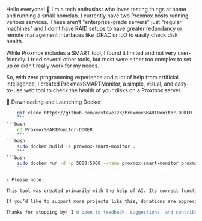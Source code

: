 Hello everyone! 👋 I'm a tech enthusiast who loves testing things at home and running a small homelab. I currently have two Proxmox hosts running various services. These aren’t "enterprise-grade servers" just "regular machines" and I don’t have RAID setups to have greater redundancy or remote management interfaces like iDRAC or iLO to easily check disk health.

While Proxmox includes a SMART tool, I found it limited and not very user-friendly. I tried several other tools, but most were either too complex to set up or didn’t really work for my needs.

So, with zero programming experience and a lot of help from artificial intelligence, I created ProxmoxSMARTMonitor, a simple, visual, and easy-to-use web tool to check the health of your disks on a Proxmox server.

🚀 Downloading and Launching Docker:
```bash
    git clone https://github.com/mesteve123/ProxmoxSMARTMonitor-DOKER
    ```
```bash
    cd ProxmoxSMARTMonitor-DOKER
    ```
```bash
    sudo docker build -t proxmox-smart-monitor .
    ```
```bash
    sudo docker run -d -p 5000:5000 --name proxmox-smart-monitor proxmox-smart-monitor
    ```

⚠️ Please note:

This tool was created primarily with the help of AI. Its correct functioning is not guaranteed, and it is not recommended for use in professional environments.

If you’d like to support more projects like this, donations are appreciated. You can do so from the link at the bottom of the application.

Thanks for stopping by! I'm open to feedback, suggestions, and contributions. Every bit of help is welcome 🙌

